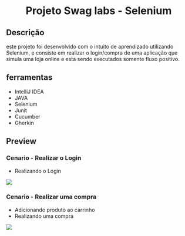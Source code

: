 <h1 align="center">
Projeto Swag labs - Selenium
</h1>


## Descrição
este projeto foi desenvolvido com o intuito de aprendizado utilizando  Selenium, e consiste em realizar o login/compra de uma aplicação que simula uma loja online
e esta sendo executados  somente fluxo positivo.

## ferramentas
<ul>
  <li>IntelliJ IDEA</li>
  <li>JAVA</li>
  <li>Selenium</li>
  <li>Junit</li>
  <li>Cucumber</li>
  <li>Gherkin</li>
  
</ul>

## Preview
  ### Cenario - Realizar o Login
  <ul>
  <li>Realizando o Login</li>
  </ul>
<img src="https://user-images.githubusercontent.com/99279134/189841344-93ea47cb-b373-400b-994e-8c9e4b5481ab.gif" >

  ### Cenario - Realizar uma compra
  <ul>
  <li>Adicionando produto ao carrinho</li>
  <li>Realizando uma compra</li>
  </ul>

<img src="https://user-images.githubusercontent.com/99279134/189841565-3b82b3b8-c98a-4432-8174-2daf117d69d3.gif" >


